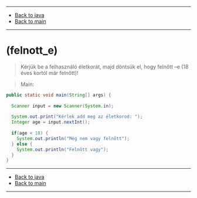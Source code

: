 
---

- [Back to java](../../java.md)
- [Back to main](../../../../README.md)

---

# (felnott_e)

> Kérjük be a felhasználó életkorát, 
> majd döntsük el, 
> hogy felnőtt –e (18 éves kortól már felnőtt)!

> Main:

```java
public static void main(String[] args) {
		
  Scanner input = new Scanner(System.in);
		
  System.out.print("Kérlek add meg az életkorod: ");
  Integer age = input.nextInt();
		
  if(age < 18) {
    System.out.println("Még nem vagy felnőtt");
  } else {
    System.out.println("Felnőtt vagy");
  }
}
```

---

- [Back to java](../../java.md)
- [Back to main](../../../../README.md)

---
